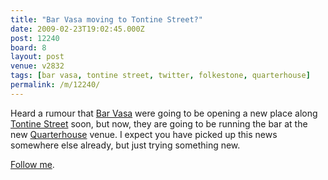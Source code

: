 ```yaml
---
title: "Bar Vasa moving to Tontine Street?"
date: 2009-02-23T19:02:45.000Z
post: 12240
board: 8
layout: post
venue: v2832
tags: [bar vasa, tontine street, twitter, folkestone, quarterhouse]
permalink: /m/12240/
---
```

Heard a rumour that <a href="/wiki/bar+vasa">Bar Vasa</a> were going to be opening a new place along <a href="/wiki/tontine+street">Tontine Street</a> soon, but now, they are going to be running the bar at the new <a href="/wiki/quarterhouse">Quarterhouse</a> venue. I expect you have picked up this news somewhere else already, but just trying something new. 

<a href="http://twitter.com/folkestone">Follow me</a>.
